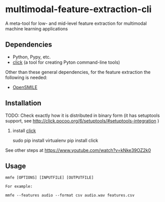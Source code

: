 # multimodal-feature-extraction-cli
A meta-tool for low- and mid-level feature extraction for multimodal machine learning applications

## Dependencies

* Python, Pypy, etc.
* [click](http://click.pocoo.org/) (a tool for creating Pyton command-line tools)

Other than these general dependencies, for the feature extraction the following is needed:

* [OpenSMILE](http://www.audeering.com/research/opensmile#download)

## Installation

TODO: Check exactly how it is distributed in binary form (it has setuptools support, see http://click.pocoo.org/6/setuptools/#setuptools-integration )


1. install [click](http://click.pocoo.org/)

    sudo pip install virtualenv
    pip install click

See other steps at https://www.youtube.com/watch?v=kNke39OZ2k0


## Usage


    mmfe [OPTIONS] [INPUTFILE] [OUTPUTFILE]

    For example:

    mmfe --features audio --format csv audio.wav features.csv 

